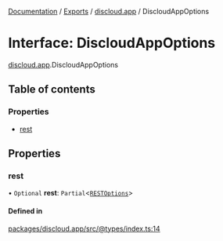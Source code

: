 [Documentation](../README.md) / [Exports](../modules.md) / [discloud.app](../modules/discloud_app.md) / DiscloudAppOptions

# Interface: DiscloudAppOptions

[discloud.app](../modules/discloud_app.md).DiscloudAppOptions

## Table of contents

### Properties

- [rest](discloud_app.DiscloudAppOptions.md#rest)

## Properties

### rest

• `Optional` **rest**: `Partial`\<[`RESTOptions`](discloud_app.RESTOptions.md)\>

#### Defined in

[packages/discloud.app/src/@types/index.ts:14](https://github.com/discloud/discloud.app/blob/967320a/packages/discloud.app/src/@types/index.ts#L14)
